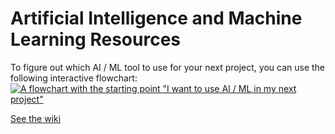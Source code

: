 # Artificial Intelligence and Machine Learning Resources

To figure out which AI / ML tool to use for your next project, you can use the following interactive flowchart:
[![A flowchart with the starting point "I want to use AI / ML in my next project"](https://user-images.githubusercontent.com/3166481/235650568-51f1ab63-0cc0-4a97-8030-8ca788c52049.png)](https://www.figma.com/proto/wXvGOJXe5zWJLDk2rWoP9S/AI-ML-Flowchart?node-id=0-245&scaling=min-zoom&page-id=0%3A244&starting-point-node-id=0%3A245)

[See the wiki](https://github.com/XRRCA/AIML/wiki)
